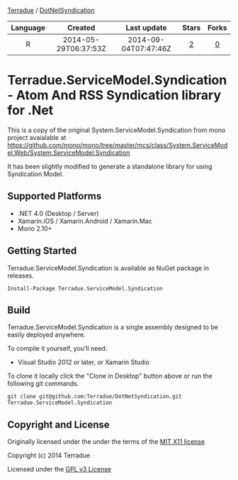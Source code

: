 [Terradue](https://github.com/Terradue) / [DotNetSyndication](https://github.com/Terradue/DotNetSyndication)

|    Language   | Created       | Last update | Stars          | Forks          | 
|:-------------:|:-------------:|:-----------:|:--------------:|:--------------:|
| R  | 2014-05-29T06:37:53Z  | 2014-09-04T07:47:46Z  | [2](https://github.com/Terradue/DotNetSyndication/stargazers) | [0](https://github.com/Terradue/DotNetSyndication/network) |


# Terradue.ServiceModel.Syndication - Atom And RSS Syndication library for .Net

This is a copy of the original System.ServiceModel.Syndication from mono project avaialable at https://github.com/mono/mono/tree/master/mcs/class/System.ServiceModel.Web/System.ServiceModel.Syndication

It has been slightly modified to generate a standalone library for using Syndication Model.

## Supported Platforms

* .NET 4.0 (Desktop / Server)
* Xamarin.iOS / Xamarin.Android / Xamarin.Mac
* Mono 2.10+

## Getting Started

Terradue.ServiceModel.Syndication is available as NuGet package in releases.

```
Install-Package Terradue.ServiceModel.Syndication
```

## Build

Terradue.ServiceModel.Syndication is a single assembly designed to be easily deployed anywhere. 

To compile it yourself, you’ll need:

* Visual Studio 2012 or later, or Xamarin Studio

To clone it locally click the "Clone in Desktop" button above or run the 
following git commands.

```
git clone git@github.com:Terradue/DotNetSyndication.git Terradue.ServiceModel.Syndication
```

## Copyright and License

Originally licensed under the under the terms of the [MIT X11 license](https://github.com/Terradue/DotNetSyndication/blob/master/MIT.X11)

Copyright (c) 2014 Terradue

Licensed under the [GPL v3 License](https://github.com/Terradue/DotNetSyndication/blob/master/LICENSE)
